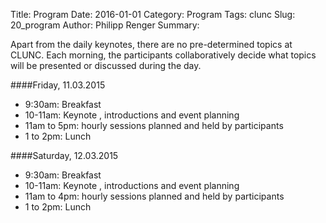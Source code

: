 Title: Program
Date: 2016-01-01
Category: Program
Tags: clunc
Slug: 20_program
Author: Philipp Renger
Summary: 

Apart from the daily keynotes, there are no pre-determined topics at CLUNC. Each morning, the participants collaboratively decide what topics will be presented or discussed during the day.

####Friday, 11.03.2015
* 9:30am: Breakfast 
* 10-11am: Keynote , introductions and event planning
* 11am to 5pm: hourly sessions planned and held by participants
* 1 to 2pm: Lunch 

####Saturday, 12.03.2015
* 9:30am: Breakfast 
* 10-11am: Keynote , introductions and event planning
* 11am to 4pm: hourly sessions planned and held by participants
* 1 to 2pm: Lunch 
